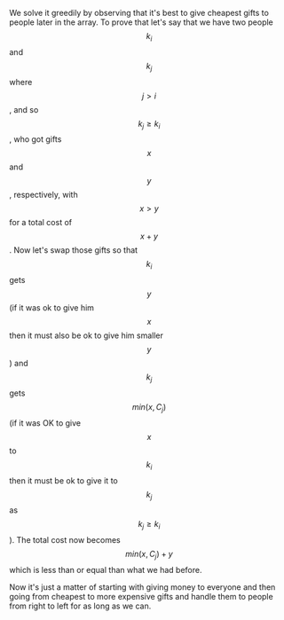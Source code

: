 We solve it greedily by observing that it's best to give cheapest gifts to people later in the array.  To prove that let's say that we have two people $$k_i$$ and $$k_j$$ where $$j > i$$, and so $$k_j \ge k_i$$, who got gifts $$x$$ and $$y$$, respectively, with $$x \gt y$$ for a total cost of $$x + y$$.  Now let's swap those gifts so that $$k_i$$ gets $$y$$ (if it was ok to give him $$x$$ then it must also be ok to give him smaller $$y$$) and $$k_j$$ gets $$min(x, C_j)$$ (if it was OK to give $$x$$ to $$k_i$$ then it must be ok to give it to $$k_j$$ as $$k_j \ge k_i$$).  The total cost now becomes $$min(x, C_j) + y$$ which is less than or equal than what we had before.

Now it's just a matter of starting with giving money to everyone and then going from cheapest to more expensive gifts and handle them to people from right to left for as long as we can.
